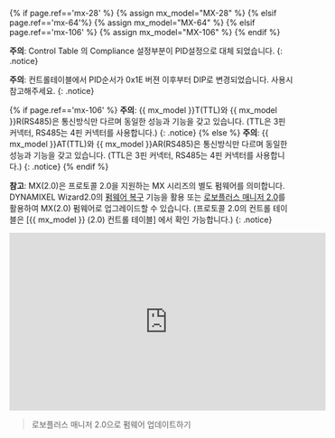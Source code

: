 {% if page.ref=='mx-28' %}
{% assign mx_model="MX-28" %}
{% elsif page.ref=='mx-64'%}
{% assign mx_model="MX-64" %}
{% elsif page.ref=='mx-106' %}
{% assign mx_model="MX-106" %}
{% endif %}

**주의**: Control Table 의 Compliance 설정부분이 PID설정으로 대체 되었습니다.
{: .notice}

**주의**: 컨트롤테이블에서 PID순서가 0x1E 버젼 이후부터 DIP로 변경되었습니다. 사용시 참고해주세요.
{: .notice}

{% if page.ref=='mx-106' %}
**주의**: {{ mx_model }}T(TTL)와 {{ mx_model }}R(RS485)은 통신방식만 다르며 동일한 성능과 기능을 갖고 있습니다. (TTL은 3핀 커넥터, RS485는 4핀 커넥터를 사용합니다.)
{: .notice}
{% else %}
**주의**: {{ mx_model }}AT(TTL)와 {{ mx_model }}AR(RS485)은 통신방식만 다르며 동일한 성능과 기능을 갖고 있습니다. (TTL은 3핀 커넥터, RS485는 4핀 커넥터를 사용합니다.)
{: .notice}
{% endif %}

**참고**: MX(2.0)은 프로토콜 2.0을 지원하는 MX 시리즈의 별도 펌웨어를 의미합니다. DYNAMIXEL Wizard2.0의 [펌웨어 복구](/docs/kr/software/dynamixel/dynamixel_wizard2/#펌웨어-복구) 기능을 활용 또는 [로보플러스 매니저 2.0](/docs/kr/software/rplus2/manager/#펌웨어-복구)를 활용하여 MX(2.0) 펌웨어로 업그레이드할 수 있습니다. (프로토콜 2.0의 컨트롤 테이블은 [{{ mx_model }} (2.0) 컨트롤 테이블] 에서 확인 가능합니다.)
{: .notice}


<iframe width="560" height="315" src="https://www.youtube.com/embed/q_gAewi_dyY" frameborder="0" allowfullscreen></iframe>

> 로보플러스 매니저 2.0으로 펌웨어 업데이트하기

